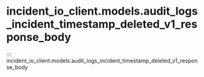 # incident_io_client.models.audit_logs_incident_timestamp_deleted_v1_response_body

::: incident_io_client.models.audit_logs_incident_timestamp_deleted_v1_response_body